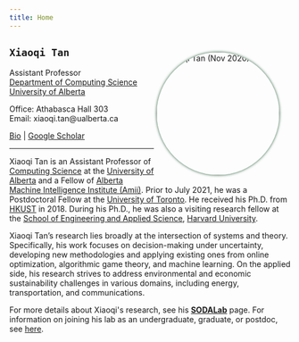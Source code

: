 ```yaml
---
title: Home
---
```


<div>
<img alt="Xiaoqi Tan (Nov 2020)" src="/img/AmiiPhoto2l.jpg" style="max-width:240px; min-width:210px; float:right; border-radius: 50%; box-shadow: 0px 0px 5px #275D38; margin: 25px 20px 10px 5px" width="220"/>
</div>


## `Xiaoqi Tan`

Assistant Professor \
[Department of Computing Science](https://www.ualberta.ca/computing-science/index.html)\
[University of Alberta](https://www.ualberta.ca/index.html)

Office: Athabasca Hall 303\
Email: $\textsf{xiaoqi.tan@ualberta.ca}$

[Bio](/bio) | [Google Scholar](https://scholar.google.com/citations?user=drR_WcAAAAAJ&hl=en&sortby=pubdate)


---

>
Xiaoqi Tan is an Assistant Professor of [Computing Science](https://www.ualberta.ca/computing-science/index.html) at the [University of Alberta](https://www.ualberta.ca/index.html) and a Fellow of [Alberta Machine Intelligence Institute (Amii)](https://www.amii.ca/). Prior to July 2021, he was a Postdoctoral Fellow at the [University of Toronto](https://www.utoronto.ca/). He received his Ph.D.  from [HKUST](https://hkust.edu.hk/) in 2018. During his Ph.D.,  he was also a visiting research fellow at the [School of Engineering and Applied Science](https://www.seas.harvard.edu/), [Harvard University](https://harvard.edu).  

>
Xiaoqi Tan’s research lies broadly at the intersection of systems and theory. Specifically, his work focuses on decision-making under uncertainty, developing new methodologies and applying existing ones from online optimization, algorithmic game theory, and machine learning. On the applied side, his research strives to address environmental and economic sustainability challenges in various domains, including energy, transportation, and communications.

>
For more details about Xiaoqi's research, see his [**SODALab**](https://sodalab.ca) page. For information on joining his lab as an undergraduate, graduate, or postdoc, see [here](https://sodalab.ca/join).

<!-- - [**Threshold Policies with Tight Guarantees for Online Selection with Convex Costs**](https://arxiv.org/pdf/2004.09640.pdf)\\
Xiaoqi Tan, Bo Sun, Alberto Leon-Garcia, Yuan Wu, and Danny H.K. Tsang\\
ACM SIGMETRICS 2020
>
- [**Mechanism Design for Online Resource Allocation: A Unified Approach**](https://arxiv.org/pdf/2004.09640.pdf)\\
Xiaoqi Tan, Bo Sun, Alberto Leon-Garcia, Yuan Wu, and Danny H.K. Tsang\\
ACM SIGMETRICS 2020
- [**Online Combinatorial Auctions for Resource Allocation with Supply Costs and Capacity Limits**](https://arxiv.org/pdf/2004.09640.pdf)\\
Xiaoqi Tan, Bo Sun, Alberto Leon-Garcia, Yuan Wu, and Danny H.K. Tsang\\
ACM SIGMETRICS 2020 -->

<!-- 
focuses on optimization and decision-making under uncertainty. He develops new methodologies and uses existing ones from online optimization, algorithmic game theory, mechanism design, and machine learning. On the practical side, his research is motivated from and applied to societal challenges across various fields, including energy, transportation, online advertising, financial trading, cloud computing, and network optimization. -->

